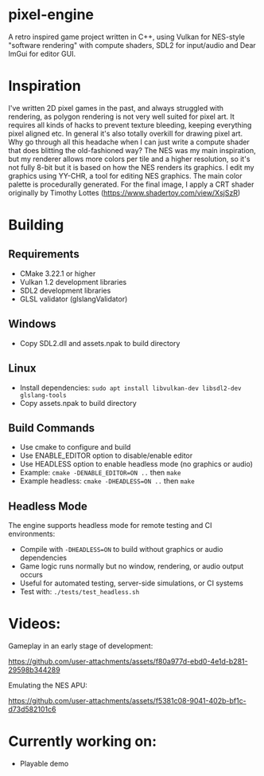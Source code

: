 # pixel-engine

A retro inspired game project written in C++, using Vulkan for NES-style "software rendering" with compute shaders, SDL2 for input/audio and Dear ImGui for editor GUI.

# Inspiration
I've written 2D pixel games in the past, and always struggled with rendering, as polygon rendering is not very well suited for pixel art. It requires all kinds of hacks to prevent texture bleeding, keeping everything pixel aligned etc. In general it's also totally overkill for drawing pixel art. Why go through all this headache when I can just write a compute shader that does blitting the old-fashioned way? The NES was my main inspiration, but my renderer allows more colors per tile and a higher resolution, so it's not fully 8-bit but it is based on how the NES renders its graphics. I edit my graphics using YY-CHR, a tool for editing NES graphics. The main color palette is procedurally generated.
For the final image, I apply a CRT shader originally by Timothy Lottes (https://www.shadertoy.com/view/XsjSzR)

# Building
## Requirements
- CMake 3.22.1 or higher
- Vulkan 1.2 development libraries
- SDL2 development libraries  
- GLSL validator (glslangValidator)

## Windows
- Copy SDL2.dll and assets.npak to build directory

## Linux
- Install dependencies: `sudo apt install libvulkan-dev libsdl2-dev glslang-tools`
- Copy assets.npak to build directory

## Build Commands
- Use cmake to configure and build
- Use ENABLE_EDITOR option to disable/enable editor
- Use HEADLESS option to enable headless mode (no graphics or audio)
- Example: `cmake -DENABLE_EDITOR=ON ..` then `make`
- Example headless: `cmake -DHEADLESS=ON ..` then `make`

## Headless Mode
The engine supports headless mode for remote testing and CI environments:
- Compile with `-DHEADLESS=ON` to build without graphics or audio dependencies
- Game logic runs normally but no window, rendering, or audio output occurs
- Useful for automated testing, server-side simulations, or CI systems
- Test with: `./tests/test_headless.sh`

# Videos:

Gameplay in an early stage of development:

https://github.com/user-attachments/assets/f80a977d-ebd0-4e1d-b281-29598b344289

Emulating the NES APU:

https://github.com/user-attachments/assets/f5381c08-9041-402b-bf1c-d73d582101c6




# Currently working on:
- Playable demo
